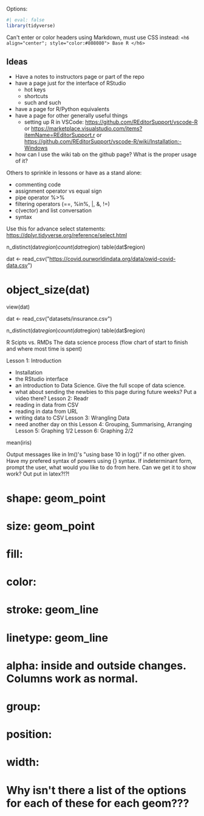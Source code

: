 

Options:


``` r 
#| eval: false
library(tidyverse)
```


Can't enter or color headers using Markdown, must use CSS instead: 
`<h6 align="center"; style="color:#808080"> Base R </h6>`


## Ideas 

- Have a notes to instructors page or part of the repo
- have a page just for the interface of RStudio
  - hot keys
  - shortcuts
  - such and such
- have a page for R/Python equivalents
- have a page for other generally useful things
    - setting up R in VSCode: https://github.com/REditorSupport/vscode-R or https://marketplace.visualstudio.com/items?itemName=REditorSupport.r or https://github.com/REditorSupport/vscode-R/wiki/Installation:-Windows
- how can I use the wiki tab on the github page? What is the proper usage of it?


Others to sprinkle in lessons or have as a stand alone: 
- commenting code 
- assignment operator vs equal sign
- pipe operator %>%
- filtering operators (==, %in%, |, &, !=)
- c(vector) and list conversation
- syntax


Use this for advance select statements: https://dplyr.tidyverse.org/reference/select.html




n_distinct(dat$region)
count(dat$region)
table(dat$region)

dat <- read_csv("https://covid.ourworldindata.org/data/owid-covid-data.csv")
# object_size(dat)
view(dat)

dat <- read_csv("datasets/insurance.csv")

n_distinct(dat$region)
count(dat$region)
table(dat$region) 





R Scipts vs. RMDs
The data science process (flow chart of start to finish and where most time is spent)

Lesson 1: Introduction
  - Installation
  - the RStudio interface
  - an introduction to Data Science. Give the full scope of data science.
  - what about sending the newbies to this page during future weeks? Put a video there? 
Lesson 2: Readr
  - reading in data from CSV
  - reading in data from URL
  - writing data to CSV
Lesson 3: Wrangling Data
  - need another day on this
Lesson 4: Grouping, Summarising, Arranging
Lesson 5: Graphing 1/2
Lesson 6: Graphing 2/2


mean(iris)






Output messages like in lm()'s "using base 10 in log()" if no other given. 
Have my prefered syntax of powers using {} syntax. 
If indeterminant form, prompt the user, what would you like to do from here. 
Can we get it to show work? Out put in latex?!?!





# shape: geom_point 
# size: geom_point
# fill: 
# color: 
# stroke: geom_line
# linetype: geom_line 
# alpha: inside and outside changes. Columns work as normal. 
# group: 
# position: 
# width: 
# Why isn't there a list of the options for each of these for each geom???